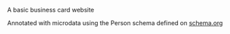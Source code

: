 A basic business card website

Annotated with microdata using the Person schema defined on [schema.org](https://schema.org/)
